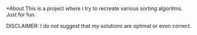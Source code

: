 *About
This is a project where i try to recreate various sorting algoritms. Just for fun.

DISCLAIMER: I do not suggest that my solutions are optimal or even correct.
